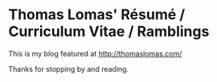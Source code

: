 # Thomas Lomas' Résumé / Curriculum Vitae / Ramblings

This is my blog featured at http://thomaslomas.com/

Thanks for stopping by and reading.
